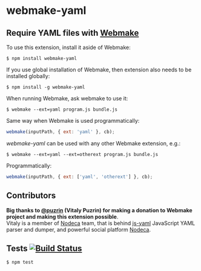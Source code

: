 # webmake-yaml

## Require YAML files with [Webmake](https://github.com/medikoo/modules-webmake)

To use this extension, install it aside of Webmake:

    $ npm install webmake-yaml

If you use global installation of Webmake, then extension also needs to be installed globally:

    $ npm install -g webmake-yaml

When running Webmake, ask webmake to use it:

    $ webmake --ext=yaml program.js bundle.js

Same way when Webmake is used programmatically:

```javascript
webmake(inputPath, { ext: 'yaml' }, cb);
```

_webmake-yaml_ can be used with any other Webmake extension, e.g.:

    $ webmake --ext=yaml --ext=otherext program.js bundle.js

Programmatically:

```javascript
webmake(inputPath, { ext: ['yaml', 'otherext'] }, cb);
```

## Contributors

__Big thanks to [@puzrin](https://github.com/Phoscur) (Vitaly Puzrin) for making a donation to Webmake project and making this extension possible__.  
Vitaly is a member of [Nodeca](https://github.com/nodeca) team, that is behind [js-yaml](https://github.com/nodeca/js-yaml) JavaScript YAML parser and dumper, and powerful social platform [Nodeca](http://dev.nodeca.com/).

## Tests [![Build Status](https://api.travis-ci.org/medikoo/webmake-yaml.png?branch=master)](https://travis-ci.org/medikoo/webmake-yaml)

    $ npm test
